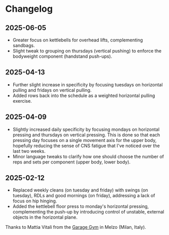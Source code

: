 
# Changelog

## 2025-06-05

- Greater focus on kettlebells for overhead lifts, complementing sandbags.
- Slight tweak to grouping on thursdays (vertical pushing) to enforce the
  bodyweight component (handstand push-ups).

## 2025-04-13

- Further slight increase in specificity by focusing tuesdays on horizontal
  pulling and fridays on vertical pulling.
- Added rows back into the schedule as a weighted horizontal pulling exercise.

## 2025-04-09

- Slightly increased daily specificity by focusing mondays on horizontal
  pressing and thursdays on vertical pressing. This is done so that each
  pressing day focuses on a single movement axis for the upper body,
  hopefully reducing the sense of CNS fatigue that I've noticed over the
  last two weeks.
- Minor language tweaks to clarify how one should choose the number of
  reps and sets per component (upper body, lower body).

## 2025-02-12

- Replaced weekly cleans (on tuesday and friday) with swings (on tuesday),
  RDLs and good mornings (on friday), addressing a lack of focus on hip
  hinging. 
- Added the kettlebell floor press to monday's horizontal pressing,
  complementing the push-up by introducing control of unstable, external
  objects in the horizontal plane.

Thanks to Mattia Vitali from the [Garage Gym][2025-02-12-1] in Melzo
(Milan, Italy).

[2025-02-12-1]: https://garagegym.it
